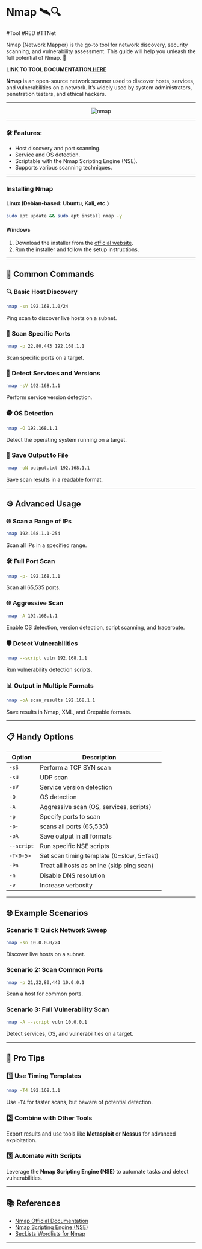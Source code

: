 # Nmap 🛰️🔍
#Tool #RED #TTNet 

Nmap (Network Mapper) is the go-to tool for network discovery, security scanning, and vulnerability assessment. This guide will help you unleash the full potential of Nmap. 🚀

**LINK TO TOOL DOCUMENTATION[ HERE](https://www.kali.org/tools/nmap/)**

**Nmap** is an open-source network scanner used to discover hosts, services, and vulnerabilities on a network. It’s widely used by system administrators, penetration testers, and ethical hackers.

---
<div style="text-align: center;">
<img src="https://nmap.org/images/nmap-logo-256x256.png" alt="nmap">
</div>

---
### 🛠 Features:
- Host discovery and port scanning.
- Service and OS detection.
- Scriptable with the Nmap Scripting Engine (NSE).
- Supports various scanning techniques.

---
### Installing Nmap

#### **Linux (Debian-based: Ubuntu, Kali, etc.)**
```sh
sudo apt update && sudo apt install nmap -y
```

#### **Windows**
1. Download the installer from the [official website](https://nmap.org/download.html).
2. Run the installer and follow the setup instructions.

---

## 🧰 Common Commands

### 🔍 Basic Host Discovery
```bash
nmap -sn 192.168.1.0/24
```
Ping scan to discover live hosts on a subnet.

### 📜 Scan Specific Ports
```bash
nmap -p 22,80,443 192.168.1.1
```
Scan specific ports on a target.

### 🔑 Detect Services and Versions
```bash
nmap -sV 192.168.1.1
```
Perform service version detection.

### 🕵️ OS Detection
```bash
nmap -O 192.168.1.1
```
Detect the operating system running on a target.

### 📂 Save Output to File
```bash
nmap -oN output.txt 192.168.1.1
```
Save scan results in a readable format.

---

## ⚙️ Advanced Usage

### 🌐 Scan a Range of IPs
```bash
nmap 192.168.1.1-254
```
Scan all IPs in a specified range.

### 🛠 Full Port Scan
```bash
nmap -p- 192.168.1.1
```
Scan all 65,535 ports.

### 🌐 Aggressive Scan
```bash
nmap -A 192.168.1.1
```
Enable OS detection, version detection, script scanning, and traceroute.

### 🛡️ Detect Vulnerabilities
```bash
nmap --script vuln 192.168.1.1
```
Run vulnerability detection scripts.

### 📊 Output in Multiple Formats
```bash
nmap -oA scan_results 192.168.1.1
```
Save results in Nmap, XML, and Grepable formats.

---

## 📋 Handy Options

|Option|Description|
|----------|---|
|`-sS`     |Perform a TCP SYN scan|
|`-sU`|UDP scan|
|`-sV`|Service version detection|
|`-O`|OS detection|
|`-A`|Aggressive scan (OS, services, scripts)|
|`-p`|Specify ports to scan|
|`-p-`|scans all ports (65,535)|
|`-oA`|Save output in all formats|
|`--script`|Run specific NSE scripts|
|`-T<0-5>`|Set scan timing template (0=slow, 5=fast)|
|`-Pn`|Treat all hosts as online (skip ping scan)|
|`-n`|Disable DNS resolution|
|`-v`|Increase verbosity|

---

## 🌐 Example Scenarios

### Scenario 1: Quick Network Sweep
```bash
nmap -sn 10.0.0.0/24
```
Discover live hosts on a subnet.

### Scenario 2: Scan Common Ports
```bash
nmap -p 21,22,80,443 10.0.0.1
```
Scan a host for common ports.

### Scenario 3: Full Vulnerability Scan
```bash
nmap -A --script vuln 10.0.0.1
```
Detect services, OS, and vulnerabilities on a target.

---

## 🚀 Pro Tips

### 1️⃣ Use Timing Templates
```bash
nmap -T4 192.168.1.1
```
Use `-T4` for faster scans, but beware of potential detection.

### 2️⃣ Combine with Other Tools
Export results and use tools like **Metasploit** or **Nessus** for advanced exploitation.

### 3️⃣ Automate with Scripts
Leverage the **Nmap Scripting Engine (NSE)** to automate tasks and detect vulnerabilities.

---

## 📚 References
- [Nmap Official Documentation](https://nmap.org/docs.html)
- [Nmap Scripting Engine (NSE)](https://nmap.org/book/nse.html)
- [SecLists Wordlists for Nmap](https://github.com/danielmiessler/SecLists)

---


